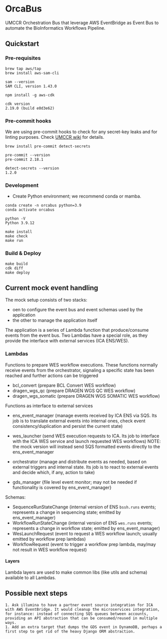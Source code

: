 # OrcaBus

UMCCR Orchestration Bus that leverage AWS EventBridge as Event Bus to automate the BioInformatics Workflows Pipeline.

## Quickstart

### Pre-requisites

```
brew tap aws/tap
brew install aws-sam-cli

sam --version
SAM CLI, version 1.43.0

npm install -g aws-cdk

cdk version
2.19.0 (build e0d3e62)
```

### Pre-commit hooks

We are using pre-commit hooks to check for any secret-key leaks and for linting purposes.
Check [UMCCR wiki](https://github.com/umccr/wiki/blob/master/computing/dev-environment/git-hooks.md) for details.

```
brew install pre-commit detect-secrets

pre-commit --version
pre-commit 2.18.1

detect-secrets --version
1.2.0
```

### Development

- Create Python environment; we recommend conda or mamba.

```
conda create -n orcabus python=3.9
conda activate orcabus

python -V
Python 3.9.12

make install
make check
make run
```

### Build & Deploy

```
make build
cdk diff
make deploy
```

## Current mock event handling

The mock setup consists of two stacks:
- oen to configure the event bus and event schemas used by the application
- the other to manage the application itself

The application is a series of Lambda function that produce/consume events from the event bus. Two Lambdas have a special role, as they provide the interface with external services (ICA ENS/WES).

### Lambdas
Functions to prepare WES workflow executions. These functions normally receive events from the orchestrator, signaling a specific state has been reached and further actions can be triggered
- bcl_convert (prepare BCL Convert WES workflow)
- dragen_wgs_qc (prepare DRAGEN WGS QC WES workflow)
- dragen_wgs_somatic (prepare DRAGEN WGS SOMATIC WES workflow)

Functions as interface to external services
- ens_event_manager (manage events received by ICA ENS via SQS. Its job is to translate external events into internal ones, check event consistency/duplication and persist the current state)
- wes_launcher (send WES execution requests to ICA. Its job to interface with the ICA WES service and launch requested WES workflows) NOTE: the mock version will instead send SQS formatted events directly to the ens_event_manager

- orchestrator (manage and distribute events as needed, based on external triggers and internal state. Its job is to react to external events and decide which, if any, action to take)
- gds_manager {file level event monitor; may not be needed if functionality is covered by ens_event_manager}

Schemas:
- SequenceRunStateChange (internal version of ENS `bssh.runs` events; represents a change in sequencing state; emitted by ens_event_manager)
- WorkflowRunStateChange (internal version of ENS `wes.runs` events; represents a change in workflow state; emitted by ens_event_manager)
- WesLaunchRequest (event to request a WES workflow launch; usually emitted by workflow prep lambdas)
- WorkflowRequest (event to trigger a workflow prep lambda, may/may not result in WES workflow request)


#### Layers
Lambda layers are used to make common libs (like utils and schema) available to all Lambdas.


## Possible next steps

    1. Ask illumina to have a partner event source integration for ICA with AWS EventBridge. It would cleanup the microservices integration, for instance: instead of connecting SQS queues between accounts, providing an API abstraction that can be consumed/reused in multiple ways.
    1. Add an extra target that dumps the GDS event in DynamoDB, perhaps a first step to get rid of the heavy Django ORM abstraction.

